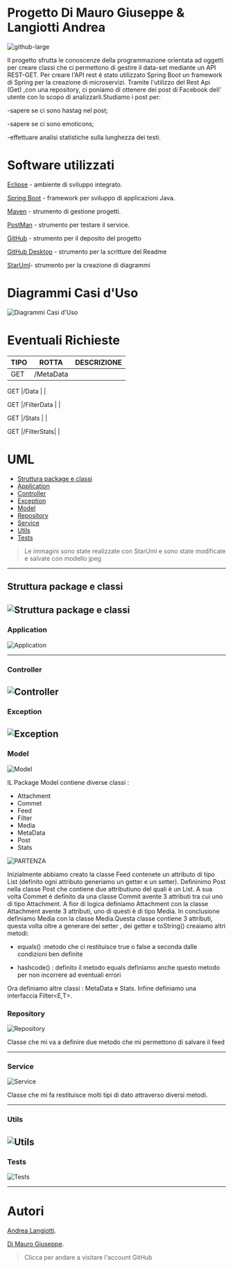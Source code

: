 # Progetto Di Mauro Giuseppe & Langiotti Andrea 

![github-large](https://alumniunivpm.it/assets/img/logo/logo-UNIVPM.png)

Il progetto sfrutta le conoscenze della programmazione orientata ad oggetti per creare classi che ci permettono di gestire il data-set mediante un API REST-GET.
Per creare l'API rest è stato utilizzato Spring Boot un framework di Spring per la creazione di microservizi.
Tramite l'utilizzo del Rest Api (Get) ,con una repository, ci poniamo di ottenere dei post di Facebook dell' utente con lo scopo di analizzarli.Studiamo i post per:

-sapere se ci sono hastag nel post;

-sapere se ci sono emoticons;

-effettuare analisi statistiche sulla lunghezza dei testi.

# Software utilizzati

[Eclipse](https://www.eclipse.org/downloads/packages/release/mars/r/eclipse-ide-java-ee-developers) - ambiente di sviluppo integrato.

[Spring Boot](https://spring.io/guides/gs/spring-boot/) - framework per sviluppo di applicazioni Java.

[Maven](https://maven.apache.org/) - strumento di gestione progetti.

[PostMan](https://www.postman.com/) - strumento per testare il service.

[GitHub](https://github.com/) - strumento per il deposito del progetto 

[GitHub Desktop](https://desktop.github.com/) - strumento per la scritture del Readme

[StarUml](http://staruml.io/)- strumento per la creazione di diagrammi 


# Diagrammi Casi d'Uso

![Diagrammi Casi d'Uso](https://user-images.githubusercontent.com/66262425/87339217-949e3400-c546-11ea-9cf1-4458a86e3ce4.JPG)


# Eventuali Richieste

  TIPO  |  ROTTA     |  DESCRIZIONE  |
--------|------------|---------------|
GET     |/MetaData   |               |

GET     |/Data       |               |

GET     |/FilterData |               |

GET     |/Stats      |               |

GET     |/FilterStats|               |



# UML 

- [Struttura package e classi](#struttura-package-e-classi)
- [Application](#application)
- [Controller](#controller)
- [Exception](#exception)
- [Model](#model)
- [Repository](#repository)
- [Service](#service)
- [Utils](#utils)
- [Tests](#tests)

>Le immagini sono state realizzate con StarUml e sono state modificate e salvate con modello jpeg 

---

## Struttura package e classi

![Struttura package e classi](https://user-images.githubusercontent.com/66262425/87336222-c95bbc80-c541-11ea-8193-1d9f94eaa99c.JPG)
---

### Application 

![Application](https://user-images.githubusercontent.com/66262425/87336024-8994d500-c541-11ea-9f45-ed7c7eb03ca4.JPG)

---

### Controller

![Controller](https://user-images.githubusercontent.com/66262425/87336171-b8ab4680-c541-11ea-99fd-2841b287127d.JPG)
---

### Exception

![Exception]()
---

### Model

![Model](https://user-images.githubusercontent.com/66262425/87453466-d096cf00-c602-11ea-9a0a-7e4dd66cd9d5.JPG)

IL Package Model contiene diverse classi :

* Attachment
* Commet
* Feed
* Filter
* Media 
* MetaData
* Post
* Stats

![PARTENZA](https://user-images.githubusercontent.com/66262425/87453481-d4c2ec80-c602-11ea-88d3-46da403710cc.JPG)

Inizialmente abbiamo creato la classe Feed contenete un attributo di tipo List<Post> (definito ogni attributo generiamo un getter e un setter). 
Defininimo Post nella classe Post che contiene due attributiuno del quali è un List<Commet>. 
A sua volta Commet è definito da una classe Commit avente 3 attributi tra cui uno di tipo Attachment. A fior di logica definiamo Attachment con la classe Attachment avente 3 
attributi, uno di questi è di tipo Media. 
In conclusione definiamo Media con la classe Media.Questa classe contiene 3 attributi, questa volta oltre a generare dei setter , dei getter e toString() creaiamo altri metodi:

* equals() :metodo che ci restituisce true o false a seconda dalle condizioni ben definite 

* hashcode() : definito il metodo equals definiamo anche questo metodo per non incorrere ad eventuali errori

Ora definiamo altre classi : MetaData e Stats. Infine definiamo una interfaccia Filter<E,T>.


### Repository

![Repository](https://user-images.githubusercontent.com/66262425/87336195-c06aeb00-c541-11ea-9b6d-5e7b00c80f97.JPG)

Classe che mi va a definire due metodo che mi permettono di salvare il feed 

---
### Service

![Service](https://user-images.githubusercontent.com/66262425/87336201-c4970880-c541-11ea-8b21-6b110ac3b292.JPG)

Classe che mi fa restituisce molti tipi di dato attraverso diversi metodi.


---

### Utils

![Utils](https://user-images.githubusercontent.com/66262425/87453488-d7254680-c602-11ea-8275-4f8cb879d228.JPG)
---

### Tests

![Tests]()

---

# Autori

[Andrea Langiotti](https://github.com/Langiott).

[Di Mauro Giuseppe](https://github.com/Giuseppe-Di-Mauro).

>Clicca per andare a visitare l'account GitHub 
